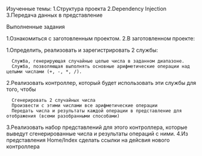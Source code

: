  Изученные темы:
1.Структура проекта
2.Dependency Injection
3.Передача данных в представление


Выполненные задания  

1.Ознакомиться с заготовленным проектом.
2.В заготовленном проекте:

   1.Определить, реализовать и зарегистрировать 2 службы:

      Служба, генерирующая случайные целые числа в заданном диапазоне.
      Служба, позволяющая выполнять основные арифметические операции над целыми числами (+, -, *, /).


   2.Реализовать контроллер, который будет использовать эти службы для того, чтобы

      Сгенерировать 2 случайных числа
      Произвести с этими числами все арифметические операции
      Передать числа и результаты каждой операции в представление для отображения (всеми разобранными способами)


   3.Реализовать набор представлений для этого контроллера, которые выведут сгенерированные числа и результаты операций с ними.
   4.Из представления Home/Index сделать ссылки на дейсвия нового контроллера
